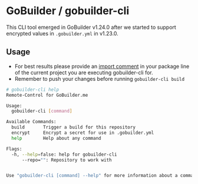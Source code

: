 # GoBuilder / gobuilder-cli

This CLI tool emerged in GoBuilder v1.24.0 after we started to support encrypted values in `.gobuilder.yml` in v1.23.0.

## Usage

- For best results please provide an [import comment](https://golang.org/cmd/go/#hdr-Import_path_checking) in your package line of the current project you are executing gobuilder-cli for.
- Remember to push your changes before running `gobuilder-cli build`

```bash
# gobuilder-cli help
Remote-Control for GoBuilder.me

Usage:
  gobuilder-cli [command]

Available Commands:
  build       Trigger a build for this repository
  encrypt     Encrypt a secret for use in .gobuilder.yml
  help        Help about any command

Flags:
  -h, --help=false: help for gobuilder-cli
      --repo="": Repository to work with


Use "gobuilder-cli [command] --help" for more information about a command.
```
